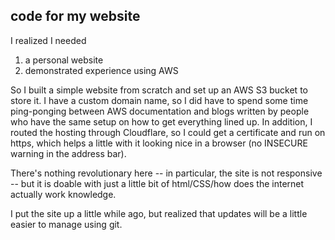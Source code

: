 ## code for my website

I realized I needed
1) a personal website
2) demonstrated experience using AWS

So I built a simple website from scratch and set up an AWS S3 bucket to store it. I have a custom domain name, so I did have to spend some time ping-ponging between AWS documentation and blogs written by people who have the same setup on how to get everything lined up. In addition, I routed the hosting through Cloudflare, so I could get a certificate and run on https, which helps a little with it looking nice in a browser (no INSECURE warning in the address bar).

There's nothing revolutionary here -- in particular, the site is not responsive -- but it is doable with just a little bit of html/CSS/how does the internet actually work knowledge.

I put the site up a little while ago, but realized that updates will be a little easier to manage using git.
